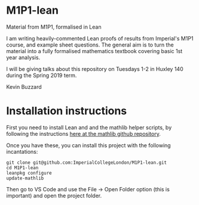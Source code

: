 # M1P1-lean
Material from M1P1, formalised in Lean

I am writing heavily-commented Lean proofs of results from Imperial's M1P1 course, and example sheet questions. The general aim is to turn the material into a fully formalised mathematics textbook covering basic 1st year analysis.

I will be giving talks about this repository on Tuesdays 1-2 in Huxley 140 during the Spring 2019 term.

Kevin Buzzard

# Installation instructions

First you need to install Lean and and the mathlib helper scripts, by following the instructions [here at the mathlib github repository](https://github.com/leanprover-community/mathlib#installation).

Once you have these, you can install this project with the following incantations:

```
git clone git@github.com:ImperialCollegeLondon/M1P1-lean.git
cd M1P1-lean
leanpkg configure
update-mathlib
```

Then go to VS Code and use the File -> Open Folder option (this is important) and open the project folder.
